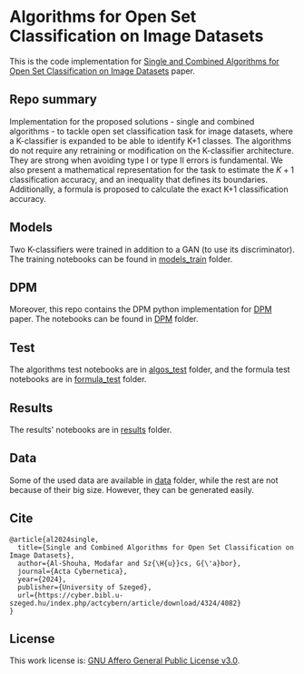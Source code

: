 # Algorithms for Open Set Classification on Image Datasets

This is the code implementation for [Single and Combined Algorithms for Open Set Classification on Image Datasets](https://cyber.bibl.u-szeged.hu/index.php/actcybern/article/download/4324/4082) paper. <br>

## Repo summary
Implementation for the proposed solutions - single and combined algorithms - to tackle open set classification task for image datasets, where a K-classifier is expanded to be able to identify K+1 classes. The algorithms do not require any retraining or modification on the K-classifier architecture. They are strong when avoiding type I or type II errors is fundamental. We also present a mathematical representation for the task to estimate the $K+1$ classification accuracy, and an inequality that defines its boundaries. Additionally, a formula is proposed to calculate the exact K+1 classification accuracy.

## Models
Two K-classifiers were trained in addition to a GAN (to use its discriminator). The training notebooks can be found in [models_train](./models_train/) folder.

## DPM
Moreover, this repo contains the DPM python implementation for [DPM](https://doi.org/10.15388/Informatica.2018.171) paper. The notebooks can be found in [DPM](./DPM/) folder.

## Test
The algorithms test notebooks are in [algos_test](./algos_test/) folder, and the formula test notebooks are in [formula_test](./formula_test/) folder.

## Results
The results' notebooks are in [results](./results/) folder.

## Data
Some of the used data are available in [data](./data/) folder, while the rest are not because of their big size. However, they can be generated easily.

## Cite
```
@article{al2024single,
  title={Single and Combined Algorithms for Open Set Classification on Image Datasets},
  author={Al-Shouha, Modafar and Sz{\H{u}}cs, G{\'a}bor},
  journal={Acta Cybernetica},
  year={2024},
  publisher={University of Szeged},
  url={https://cyber.bibl.u-szeged.hu/index.php/actcybern/article/download/4324/4082}
}
```

## License
This work license is: <a href="./LICENSE">GNU Affero General Public License v3.0</a>.
